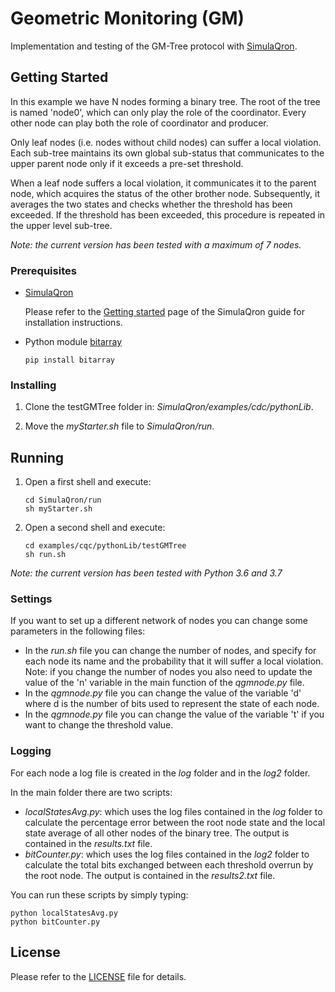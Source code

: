 # Geometric Monitoring (GM)

Implementation and testing of the GM-Tree protocol with [SimulaQron](http://www.simulaqron.org/).

## Getting Started

In this example we have N nodes forming a binary tree.
The root of the tree is named 'node0', which can only play the role of the coordinator.
Every other node can play both the role of coordinator and producer.

Only leaf nodes (i.e. nodes without child nodes) can suffer a local violation.
Each sub-tree maintains its own global sub-status that communicates to the upper parent node only if it exceeds a pre-set threshold.

When a leaf node suffers a local violation, it communicates it to the parent node, which acquires the status of the other brother node.
Subsequently, it averages the two states and checks whether the threshold has been exceeded.
If the threshold has been exceeded, this procedure is repeated in the upper level sub-tree.

*Note: the current version has been tested with a maximum of 7 nodes.*

### Prerequisites

* [SimulaQron](http://www.simulaqron.org/)

  Please refer to the [Getting started](https://softwarequtech.github.io/SimulaQron/html/GettingStarted.html) page of the SimulaQron guide for installation instructions.

* Python module [bitarray](https://pypi.org/project/bitarray/)
  ```
  pip install bitarray
  ```

### Installing

1. Clone the testGMTree folder in: *SimulaQron/examples/cdc/pythonLib*.

2. Move the *myStarter.sh* file to *SimulaQron/run*.

## Running

1. Open a first shell and execute:
   ```
   cd SimulaQron/run
   sh myStarter.sh
   ```

2. Open a second shell and execute:
   ```
   cd examples/cqc/pythonLib/testGMTree
   sh run.sh
   ```

*Note: the current version has been tested with Python 3.6 and 3.7*

### Settings

If you want to set up a different network of nodes you can change some parameters in the following files:
* In the *run.sh* file you can change the number of nodes, and specify for each node its name and the probability that it will suffer a local violation.
  Note: if you change the number of nodes you also need to update the value of the 'n' variable in the main function of the *qgmnode.py* file.
* In the *qgmnode.py* file you can change the value of the variable 'd' where d is the number of bits used to represent the state of each node.
* In the *qgmnode.py* file you can change the value of the variable 't' if you want to change the threshold value.

### Logging

For each node a log file is created in the *log* folder and in the *log2* folder.

In the main folder there are two scripts:
- *localStatesAvg.py*: which uses the log files contained in the *log* folder to calculate the percentage error between the root node state and the local state average of all other nodes of the binary tree.
	The output is contained in the *results.txt* file.
- *bitCounter.py*: which uses the log files contained in the *log2* folder to calculate the total bits exchanged between each threshold overrun by the root node.
	The output is contained in the *results2.txt* file.

You can run these scripts by simply typing:
```
python localStatesAvg.py
python bitCounter.py
```

## License

Please refer to the [LICENSE](https://github.com/qis-unipr/QuantumNetworking/blob/master/LICENSE) file for details.